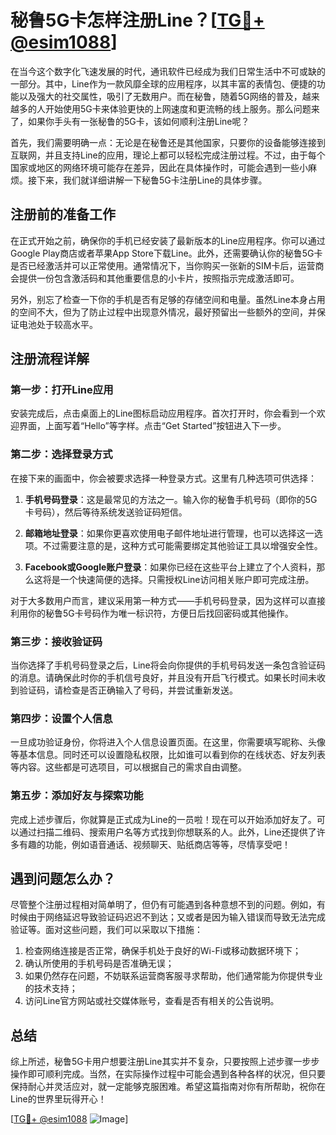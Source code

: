 # 秘鲁5G卡怎样注册Line？[[TG💪+ @esim1088](https://t.me/s/esim1088)]

在当今这个数字化飞速发展的时代，通讯软件已经成为我们日常生活中不可或缺的一部分。其中，Line作为一款风靡全球的应用程序，以其丰富的表情包、便捷的功能以及强大的社交属性，吸引了无数用户。而在秘鲁，随着5G网络的普及，越来越多的人开始使用5G卡来体验更快的上网速度和更流畅的线上服务。那么问题来了，如果你手头有一张秘鲁的5G卡，该如何顺利注册Line呢？

首先，我们需要明确一点：无论是在秘鲁还是其他国家，只要你的设备能够连接到互联网，并且支持Line的应用，理论上都可以轻松完成注册过程。不过，由于每个国家或地区的网络环境可能存在差异，因此在具体操作时，可能会遇到一些小麻烦。接下来，我们就详细讲解一下秘鲁5G卡注册Line的具体步骤。

## 注册前的准备工作

在正式开始之前，确保你的手机已经安装了最新版本的Line应用程序。你可以通过Google Play商店或者苹果App Store下载Line。此外，还需要确认你的秘鲁5G卡是否已经激活并可以正常使用。通常情况下，当你购买一张新的SIM卡后，运营商会提供一份包含激活码和其他重要信息的小卡片，按照指示完成激活即可。

另外，别忘了检查一下你的手机是否有足够的存储空间和电量。虽然Line本身占用的空间不大，但为了防止过程中出现意外情况，最好预留出一些额外的空间，并保证电池处于较高水平。

## 注册流程详解

### 第一步：打开Line应用

安装完成后，点击桌面上的Line图标启动应用程序。首次打开时，你会看到一个欢迎界面，上面写着“Hello”等字样。点击“Get Started”按钮进入下一步。

### 第二步：选择登录方式

在接下来的画面中，你会被要求选择一种登录方式。这里有几种选项可供选择：

1. **手机号码登录**：这是最常见的方法之一。输入你的秘鲁手机号码（即你的5G卡号码），然后等待系统发送验证码短信。
   
2. **邮箱地址登录**：如果你更喜欢使用电子邮件地址进行管理，也可以选择这一选项。不过需要注意的是，这种方式可能需要绑定其他验证工具以增强安全性。

3. **Facebook或Google账户登录**：如果你已经在这些平台上建立了个人资料，那么这将是一个快速简便的选择。只需授权Line访问相关账户即可完成注册。

对于大多数用户而言，建议采用第一种方式——手机号码登录，因为这样可以直接利用你的秘鲁5G卡号码作为唯一标识符，方便日后找回密码或其他操作。

### 第三步：接收验证码

当你选择了手机号码登录之后，Line将会向你提供的手机号码发送一条包含验证码的消息。请确保此时你的手机信号良好，并且没有开启飞行模式。如果长时间未收到验证码，请检查是否正确输入了号码，并尝试重新发送。

### 第四步：设置个人信息

一旦成功验证身份，你将进入个人信息设置页面。在这里，你需要填写昵称、头像等基本信息。同时还可以设置隐私权限，比如谁可以看到你的在线状态、好友列表等内容。这些都是可选项目，可以根据自己的需求自由调整。

### 第五步：添加好友与探索功能

完成上述步骤后，你就算是正式成为Line的一员啦！现在可以开始添加好友了。可以通过扫描二维码、搜索用户名等方式找到你想联系的人。此外，Line还提供了许多有趣的功能，例如语音通话、视频聊天、贴纸商店等等，尽情享受吧！

## 遇到问题怎么办？

尽管整个注册过程相对简单明了，但仍有可能遇到各种意想不到的问题。例如，有时候由于网络延迟导致验证码迟迟不到达；又或者是因为输入错误而导致无法完成验证等。面对这些问题，我们可以采取以下措施：

1. 检查网络连接是否正常，确保手机处于良好的Wi-Fi或移动数据环境下；
2. 确认所使用的手机号码是否准确无误；
3. 如果仍然存在问题，不妨联系运营商客服寻求帮助，他们通常能为你提供专业的技术支持；
4. 访问Line官方网站或社交媒体账号，查看是否有相关的公告说明。

## 总结

综上所述，秘鲁5G卡用户想要注册Line其实并不复杂，只要按照上述步骤一步步操作即可顺利完成。当然，在实际操作过程中可能会遇到各种各样的状况，但只要保持耐心并灵活应对，就一定能够克服困难。希望这篇指南对你有所帮助，祝你在Line的世界里玩得开心！

[[TG💪+ @esim1088](https://t.me/s/esim1088) ![Image](https://i.postimg.cc/4NQfJmqS/Snipaste-2025-05-13-00-14-12.png)]